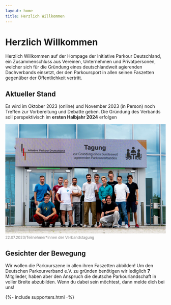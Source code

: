 ```yaml
---
layout: home
title: Herzlich Willkommen
---
```


# Herzlich Willkommen

Herzlich Willkommen auf der Hompage der Initiative Parkour Deutschland, ein Zusammenschluss aus Vereinen, Unternehmen und Privatpersonen, welcher sich für die Gründung eines deutschlandweit agierenden Dachverbands einsetzt, der den Parkoursport in allen seinen Faszetten gegenüber der Öffentlichkeit vertritt.

## Aktueller Stand

Es wird im Oktober 2023 (online) und November 2023 (in Person) noch Treffen zur Vorbereitung und Debatte geben. Die Gründung des Verbands soll perspektivisch im **ersten Halbjahr 2024** erfolgen

![Ein Gruppenfoto der Teilnehmerinnen und Teilnehmer an der Verbandstagung vom 22.07.2023 in Erfurt](/docs/assets/images/20230722_initiative.jpg)
<small style="color:grey">22.07.2023/Teilnehmer\*innen der Verbandstagung</small>

## Gesichter der Bewegung

Wir wollen die Parkourszene in allen ihren Faszetten abbilden! Um den Deutschen Parkourverband e.V. zu gründen benötigen wir lediglich **7** Mitglieder, haben aber den Anspruch die deutsche Parkourlandschaft in voller Breite abzubilden. Wenn du dabei sein möchtest, dann melde dich bei uns!

{%- include supporters.html  -%}
